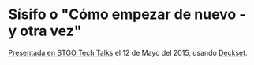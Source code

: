 # Sísifo o "Cómo empezar de nuevo - y otra vez"

[Presentada en STGO Tech Talks](http://www.meetup.com/STGOTechTalks/events/221979527/) el 12 de Mayo del 2015, usando [Deckset](http://www.decksetapp.com).
